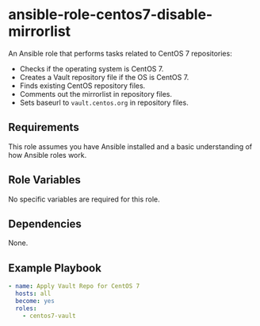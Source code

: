 # ansible-role-centos7-disable-mirrorlist

An Ansible role that performs tasks related to CentOS 7 repositories:

- Checks if the operating system is CentOS 7.
- Creates a Vault repository file if the OS is CentOS 7.
- Finds existing CentOS repository files.
- Comments out the mirrorlist in repository files.
- Sets baseurl to `vault.centos.org` in repository files.

## Requirements

This role assumes you have Ansible installed and a basic understanding of how Ansible roles work.

## Role Variables

No specific variables are required for this role.

## Dependencies

None.

## Example Playbook

```yaml
- name: Apply Vault Repo for CentOS 7
  hosts: all
  become: yes
  roles:
    - centos7-vault
```